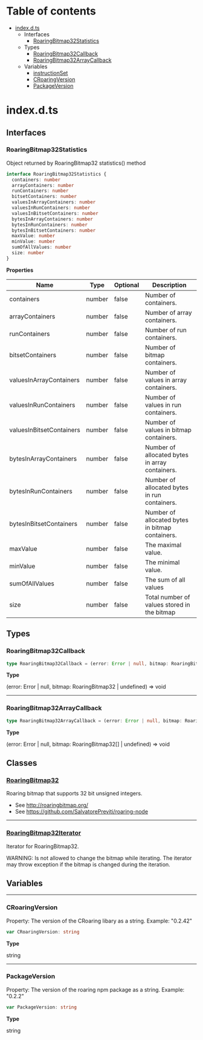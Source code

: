 # Table of contents

- [index.d.ts][sourcefile-0]
  - Interfaces
    - [RoaringBitmap32Statistics][interfacedeclaration-1]
  - Types
    - [RoaringBitmap32Callback][typealiasdeclaration-0]
    - [RoaringBitmap32ArrayCallback][typealiasdeclaration-1]
  - Variables
    - [instructionSet][variabledeclaration-0]
    - [CRoaringVersion][variabledeclaration-3]
    - [PackageVersion][variabledeclaration-4]

# index.d.ts

## Interfaces

### RoaringBitmap32Statistics

Object returned by RoaringBitmap32 statistics() method

```typescript
interface RoaringBitmap32Statistics {
  containers: number
  arrayContainers: number
  runContainers: number
  bitsetContainers: number
  valuesInArrayContainers: number
  valuesInRunContainers: number
  valuesInBitsetContainers: number
  bytesInArrayContainers: number
  bytesInRunContainers: number
  bytesInBitsetContainers: number
  maxValue: number
  minValue: number
  sumOfAllValues: number
  size: number
}
```

**Properties**

| Name                     | Type   | Optional | Description                                     |
| ------------------------ | ------ | -------- | ----------------------------------------------- |
| containers               | number | false    | Number of containers.                           |
| arrayContainers          | number | false    | Number of array containers.                     |
| runContainers            | number | false    | Number of run containers.                       |
| bitsetContainers         | number | false    | Number of bitmap containers.                    |
| valuesInArrayContainers  | number | false    | Number of values in array containers.           |
| valuesInRunContainers    | number | false    | Number of values in run containers.             |
| valuesInBitsetContainers | number | false    | Number of values in bitmap containers.          |
| bytesInArrayContainers   | number | false    | Number of allocated bytes in array containers.  |
| bytesInRunContainers     | number | false    | Number of allocated bytes in run containers.    |
| bytesInBitsetContainers  | number | false    | Number of allocated bytes in bitmap containers. |
| maxValue                 | number | false    | The maximal value.                              |
| minValue                 | number | false    | The minimal value.                              |
| sumOfAllValues           | number | false    | The sum of all values                           |
| size                     | number | false    | Total number of values stored in the bitmap     |

## Types

### RoaringBitmap32Callback

```typescript
type RoaringBitmap32Callback = (error: Error | null, bitmap: RoaringBitmap32 | undefined) => void
```

**Type**

(error: Error | null, bitmap: RoaringBitmap32 | undefined) => void

---

### RoaringBitmap32ArrayCallback

```typescript
type RoaringBitmap32ArrayCallback = (error: Error | null, bitmap: RoaringBitmap32[] | undefined) => void
```

**Type**

(error: Error | null, bitmap: RoaringBitmap32[] | undefined) => void

## Classes

### [RoaringBitmap32][classdeclaration-0]

Roaring bitmap that supports 32 bit unsigned integers.

- See http://roaringbitmap.org/
- See https://github.com/SalvatorePreviti/roaring-node

---

### [RoaringBitmap32Iterator][classdeclaration-1]

Iterator for RoaringBitmap32.

WARNING: Is not allowed to change the bitmap while iterating.
The iterator may throw exception if the bitmap is changed during the iteration.

## Variables

---

### CRoaringVersion

Property: The version of the CRoaring libary as a string.
Example: "0.2.42"

```typescript
var CRoaringVersion: string
```

**Type**

string

---

### PackageVersion

Property: The version of the roaring npm package as a string.
Example: "0.2.2"

```typescript
var PackageVersion: string
```

**Type**

string

[sourcefile-0]: index.d.md#indexdts
[interfacedeclaration-1]: index.d.md#roaringbitmap32statistics
[typealiasdeclaration-0]: index.d.md#roaringbitmap32callback
[typealiasdeclaration-1]: index.d.md#roaringbitmap32arraycallback
[classdeclaration-0]: index.d/roaringbitmap32.md#roaringbitmap32
[classdeclaration-1]: index.d/roaringbitmap32iterator.md#roaringbitmap32iterator
[variabledeclaration-0]: index.d.md#instructionset
[variabledeclaration-1]: index.d.md#sse42
[variabledeclaration-2]: index.d.md#avx2
[variabledeclaration-3]: index.d.md#croaringversion
[variabledeclaration-4]: index.d.md#packageversion
